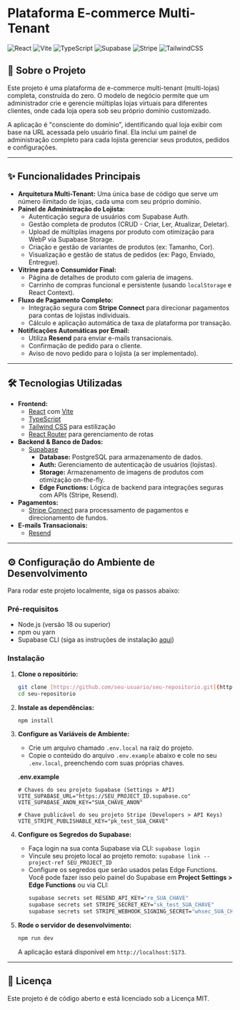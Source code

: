 # Plataforma E-commerce Multi-Tenant

![React](https://img.shields.io/badge/react-%2320232a.svg?style=for-the-badge&logo=react&logoColor=%2361DAFB)
![Vite](https://img.shields.io/badge/vite-%23646CFF.svg?style=for-the-badge&logo=vite&logoColor=white)
![TypeScript](https://img.shields.io/badge/typescript-%23007ACC.svg?style=for-the-badge&logo=typescript&logoColor=white)
![Supabase](https://img.shields.io/badge/SupaBase-3ECF8E?style=for-the-badge&logo=supabase&logoColor=white)
![Stripe](https://img.shields.io/badge/Stripe-626CD9?style=for-the-badge&logo=stripe&logoColor=white)
![TailwindCSS](https://img.shields.io/badge/tailwindcss-%2338B2AC.svg?style=for-the-badge&logo=tailwind-css&logoColor=white)

## 🚀 Sobre o Projeto

Este projeto é uma plataforma de e-commerce multi-tenant (multi-lojas) completa, construída do zero. O modelo de negócio permite que um administrador crie e gerencie múltiplas lojas virtuais para diferentes clientes, onde cada loja opera sob seu próprio domínio customizado.

A aplicação é "consciente do domínio", identificando qual loja exibir com base na URL acessada pelo usuário final. Ela inclui um painel de administração completo para cada lojista gerenciar seus produtos, pedidos e configurações.

---

## ✨ Funcionalidades Principais

-   **Arquitetura Multi-Tenant:** Uma única base de código que serve um número ilimitado de lojas, cada uma com seu próprio domínio.
-   **Painel de Administração do Lojista:**
    -   Autenticação segura de usuários com Supabase Auth.
    -   Gestão completa de produtos (CRUD - Criar, Ler, Atualizar, Deletar).
    -   Upload de múltiplas imagens por produto com otimização para WebP via Supabase Storage.
    -   Criação e gestão de variantes de produtos (ex: Tamanho, Cor).
    -   Visualização e gestão de status de pedidos (ex: Pago, Enviado, Entregue).
-   **Vitrine para o Consumidor Final:**
    -   Página de detalhes de produto com galeria de imagens.
    -   Carrinho de compras funcional e persistente (usando `localStorage` e React Context).
-   **Fluxo de Pagamento Completo:**
    -   Integração segura com **Stripe Connect** para direcionar pagamentos para contas de lojistas individuais.
    -   Cálculo e aplicação automática de taxa de plataforma por transação.
-   **Notificações Automáticas por Email:**
    -   Utiliza **Resend** para enviar e-mails transacionais.
    -   Confirmação de pedido para o cliente.
    -   Aviso de novo pedido para o lojista (a ser implementado).

---

## 🛠️ Tecnologias Utilizadas

-   **Frontend:**
    -   [React](https://react.dev/) com [Vite](https://vitejs.dev/)
    -   [TypeScript](https://www.typescriptlang.org/)
    -   [Tailwind CSS](https://tailwindcss.com/) para estilização
    -   [React Router](https://reactrouter.com/) para gerenciamento de rotas
-   **Backend & Banco de Dados:**
    -   [Supabase](https://supabase.com/)
        -   **Database:** PostgreSQL para armazenamento de dados.
        -   **Auth:** Gerenciamento de autenticação de usuários (lojistas).
        -   **Storage:** Armazenamento de imagens de produtos com otimização on-the-fly.
        -   **Edge Functions:** Lógica de backend para integrações seguras com APIs (Stripe, Resend).
-   **Pagamentos:**
    -   [Stripe Connect](https://stripe.com/connect) para processamento de pagamentos e direcionamento de fundos.
-   **E-mails Transacionais:**
    -   [Resend](https://resend.com/)

---

## ⚙️ Configuração do Ambiente de Desenvolvimento

Para rodar este projeto localmente, siga os passos abaixo:

### Pré-requisitos

-   Node.js (versão 18 ou superior)
-   npm ou yarn
-   Supabase CLI (siga as instruções de instalação [aqui](https://supabase.com/docs/guides/cli))

### Instalação

1.  **Clone o repositório:**
    ```bash
    git clone [https://github.com/seu-usuario/seu-repositorio.git](https://github.com/seu-usuario/seu-repositorio.git)
    cd seu-repositorio
    ```

2.  **Instale as dependências:**
    ```bash
    npm install
    ```

3.  **Configure as Variáveis de Ambiente:**
    -   Crie um arquivo chamado `.env.local` na raiz do projeto.
    -   Copie o conteúdo do arquivo `.env.example` abaixo e cole no seu `.env.local`, preenchendo com suas próprias chaves.

    **.env.example**
    ```env
    # Chaves do seu projeto Supabase (Settings > API)
    VITE_SUPABASE_URL="https://SEU_PROJECT_ID.supabase.co"
    VITE_SUPABASE_ANON_KEY="SUA_CHAVE_ANON"

    # Chave publicável do seu projeto Stripe (Developers > API Keys)
    VITE_STRIPE_PUBLISHABLE_KEY="pk_test_SUA_CHAVE"
    ```

4.  **Configure os Segredos do Supabase:**
    -   Faça login na sua conta Supabase via CLI: `supabase login`
    -   Vincule seu projeto local ao projeto remoto: `supabase link --project-ref SEU_PROJECT_ID`
    -   Configure os segredos que serão usados pelas Edge Functions. Você pode fazer isso pelo painel do Supabase em **Project Settings > Edge Functions** ou via CLI:
        ```bash
        supabase secrets set RESEND_API_KEY="re_SUA_CHAVE"
        supabase secrets set STRIPE_SECRET_KEY="sk_test_SUA_CHAVE"
        supabase secrets set STRIPE_WEBHOOK_SIGNING_SECRET="whsec_SUA_CHAVE"
        ```

5.  **Rode o servidor de desenvolvimento:**
    ```bash
    npm run dev
    ```
    A aplicação estará disponível em `http://localhost:5173`.

---

## 📜 Licença

Este projeto é de código aberto e está licenciado sob a Licença MIT.
